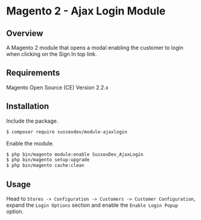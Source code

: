 # Magento 2 - Ajax Login Module

## Overview

A Magento 2 module that opens a modal enabling the customer to login when clicking on the Sign In top link.

## Requirements

Magento Open Source (CE) Version 2.2.x

## Installation

Include the package.

```bash
$ composer require sussexdev/module-ajaxlogin
```

Enable the module.

```bash
$ php bin/magento module:enable SussexDev_AjaxLogin
$ php bin/magento setup:upgrade
$ php bin/magento cache:clean
```

## Usage

Head to ```Stores -> Configuration -> Customers -> Customer Configuration```, expand the ```Login Options``` section and enable the ```Enable Login Popup``` option.
